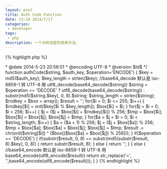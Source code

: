 ```yaml
---
layout: post
title: Auth Code Function
date: 13:14 2014/7/17
categories:
 - developer
tags:
 - php
description: 一个对称加密的简单方法。
---
```


{% highlight php %}

<?php

/**
 * tt.php
 * 
 * Copyright (c) 2014 SINA Inc. All rights reserved.
 * 
 * @author     ligangzong <gangzong@staff.sina.com.cn>
 * @date       2014-5-23 20:58:51
 * @encoding   UTF-8
 * @version    $Id$
 */

function authCode($string, $auth_key, $operation='ENCODE') {  
    $key = md5($auth_key);  
    $key_length = strlen($key);  
  
    //base64_decode 默认是 iso-8859-1 转 UTF-8 用 utf8_decode(base64_decode($string))  
    $string = $operation == 'DECODE' ? utf8_decode(base64_decode($string)) : substr(md5($string.$key), 0, 8).$string;  
    $string_length = strlen($string);  
  
    $rndkey = $box = array();  
    $result = '';  
  
    for($i = 0; $i <= 255; $i++) {  
        $rndkey[$i] = ord($key[$i % $key_length]);  
        $box[$i] = $i;  
    }   
   
    for($j = $i = 0; $i < 256; $i++) {  
        $j = ($j + $box[$i] + $rndkey[$i]) % 256;  
        $tmp = $box[$i];  
        $box[$i] = $box[$j];  
        $box[$j] = $tmp;  
    }  
  
    for($a = $j = $i = 0; $i < $string_length; $i++) {  
        $a = ($a + 1) % 256;  
        $j = ($j + $box[$a]) % 256;  
        $tmp = $box[$a];  
        $box[$a] = $box[$j];  
        $box[$j] = $tmp;  
        $result .= chr(ord($string[$i]) ^ ($box[($box[$a] + $box[$j]) % 256]));  
    }  
  
    if($operation == 'DECODE') {  
        if(substr($result, 0, 8) == substr(md5(substr($result, 8).$key), 0, 8)) {  
            return substr($result, 8);  
        } else {  
            return '';  
        }  
    } else {  
        //base64_encode 默认是 iso-8859-1 转 UTF-8 用 base64_encode(utf8_encode($result))  
        return str_replace('=', '',base64_encode(utf8_encode($result)));  
    }  
}  

{% endhighlight %}
